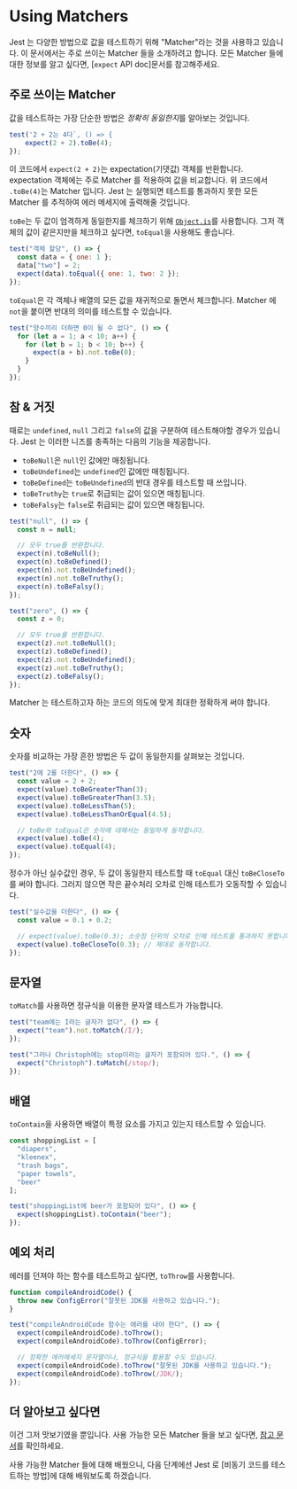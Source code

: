 # Using Matchers

Jest 는 다양한 방법으로 값을 테스트하기 위해 "Matcher"라는 것을 사용하고 있습니다. 이 문서에서는 주로 쓰이는 Matcher 들을 소개하려고 합니다. 모든 Matcher 들에 대한 정보를 알고 싶다면, [`expect` API doc]문서를 참고해주세요.

## 주로 쓰이는 Matcher

값을 테스트하는 가장 단순한 방법은 *정확히 동일한지*를 알아보는 것입니다.

```jsx
test('2 + 2는 4다`, () => {
    expect(2 + 2).toBe(4);
});
```

이 코드에서 `expect(2 + 2)`는 expectation(기댓값) 객체를 반환합니다. expectation 객체에는 주로 Matcher 를 적용하여 값을 비교합니다. 위 코드에서 `.toBe(4)`는 Matcher 입니다. Jest 는 실행되면 테스트를 통과하지 못한 모든 Matcher 를 추적하여 에러 메세지에 출력해줄 것입니다.

`toBe`는 두 값이 엄격하게 동일한지를 체크하기 위해 [`Object.is`](https://developer.mozilla.org/ko/docs/Web/JavaScript/Reference/Global_Objects/Object/is)를 사용합니다. 그저 객체의 값이 같은지만을 체크하고 싶다면, `toEqual`을 사용해도 좋습니다.

```jsx
test("객체 할당", () => {
  const data = { one: 1 };
  data["two"] = 2;
  expect(data).toEqual({ one: 1, two: 2 });
});
```

`toEqual`은 각 객체나 배열의 모든 값을 재귀적으로 돌면서 체크합니다. Matcher 에 `not`을 붙이면 반대의 의미를 테스트할 수 있습니다.

```jsx
test("양수끼리 더하면 0이 될 수 없다", () => {
  for (let a = 1; a < 10; a++) {
    for (let b = 1; b < 10; b++) {
      expect(a + b).not.toBe(0);
    }
  }
});
```

## 참 & 거짓

때로는 `undefined`, `null` 그리고 `false`의 값을 구분하여 테스트해야할 경우가 있습니다. Jest 는 이러한 니즈를 충족하는 다음의 기능을 제공합니다.

- `toBeNull`은 `null`인 값에만 매칭됩니다.
- `toBeUndefined`는 `undefined`인 값에만 매칭됩니다.
- `toBeDefined`는 `toBeUndefined`의 반대 경우를 테스트할 때 쓰입니다.
- `toBeTruthy`는 `true`로 취급되는 값이 있으면 매칭됩니다.
- `toBeFalsy`는 `false`로 취급되는 값이 있으면 매칭됩니다.

```jsx
test("null", () => {
  const n = null;

  // 모두 true를 반환합니다.
  expect(n).toBeNull();
  expect(n).toBeDefined();
  expect(n).not.toBeUndefined();
  expect(n).not.toBeTruthy();
  expect(n).toBeFalsy();
});

test("zero", () => {
  const z = 0;

  // 모두 true를 반환합니다.
  expect(z).not.toBeNull();
  expect(z).toBeDefined();
  expect(z).not.toBeUndefined();
  expect(z).not.toBeTruthy();
  expect(z).toBeFalsy();
});
```

Matcher 는 테스트하고자 하는 코드의 의도에 맞게 최대한 정확하게 써야 합니다.

## 숫자

숫자를 비교하는 가장 흔한 방법은 두 값이 동일한지를 살펴보는 것입니다.

```jsx
test("2에 2를 더한다", () => {
  const value = 2 + 2;
  expect(value).toBeGreaterThan(3);
  expect(value).toBeGreaterThan(3.5);
  expect(value).toBeLessThan(5);
  expect(value).toBeLessThanOrEqual(4.5);

  // toBe와 toEqual은 숫자에 대해서는 동일하게 동작합니다.
  expect(value).toBe(4);
  expect(value).toEqual(4);
});
```

정수가 아닌 실수값인 경우, 두 값이 동일한지 테스트할 때 `toEqual` 대신 `toBeCloseTo`를 써야 합니다. 그러지 않으면 작은 끝수처리 오차로 인해 테스트가 오동작할 수 있습니다.

```jsx
test("실수값을 더한다", () => {
  const value = 0.1 + 0.2;

  // expect(value).toBe(0.3); 소숫점 단위의 오차로 인해 테스트를 통과하지 못합니다.
  expect(value).toBeCloseTo(0.3); // 제대로 동작합니다.
});
```

## 문자열

`toMatch`를 사용하면 정규식을 이용한 문자열 테스트가 가능합니다.

```jsx
test("team에는 I라는 글자가 없다", () => {
  expect("team").not.toMatch(/I/);
});

test("그러나 Christoph에는 stop이라는 글자가 포함되어 있다.", () => {
  expect("Christoph").toMatch(/stop/);
});
```

## 배열

`toContain`을 사용하면 배열이 특정 요소를 가지고 있는지 테스트할 수 있습니다.

```jsx
const shoppingList = [
  "diapers",
  "kleenex",
  "trash bags",
  "paper towels",
  "beer"
];

test("shoppingList에 beer가 포함되어 있다", () => {
  expect(shoppingList).toContain("beer");
});
```

## 예외 처리

에러를 던져야 하는 함수를 테스트하고 싶다면, `toThrow`를 사용합니다.

```jsx
function compileAndroidCode() {
  throw new ConfigError("잘못된 JDK를 사용하고 있습니다.");
}

test("compileAndroidCode 함수는 에러를 내야 한다", () => {
  expect(compileAndroidCode).toThrow();
  expect(compileAndroidCode).toThrow(ConfigError);

  // 정확한 에러메세지 문자열이나, 정규식을 활용할 수도 있습니다.
  expect(compileAndroidCode).toThrow("잘못된 JDK를 사용하고 있습니다.");
  expect(compileAndroidCode).toThrow(/JDK/);
});
```

## 더 알아보고 싶다면

이건 그저 맛보기였을 뿐입니다. 사용 가능한 모든 Matcher 들을 보고 싶다면, [참고 문서](https://jestjs.io/docs/en/expect)를 확인하세요.

사용 가능한 Matcher 들에 대해 배웠으니, 다음 단계에선 Jest 로 [비동기 코드를 테스트하는 방법]에 대해 배워보도록 하겠습니다.
